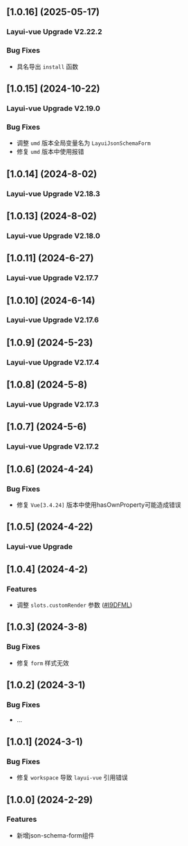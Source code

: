 ## [1.0.16] (2025-05-17)

### Layui-vue Upgrade V2.22.2

### Bug Fixes
* 具名导出 `install` 函数

## [1.0.15] (2024-10-22)

### Layui-vue Upgrade V2.19.0

### Bug Fixes
* 调整 `umd` 版本全局变量名为 `LayuiJsonSchemaForm`
* 修复 `umd` 版本中使用报错

## [1.0.14] (2024-8-02)

### Layui-vue Upgrade V2.18.3

## [1.0.13] (2024-8-02)

### Layui-vue Upgrade V2.18.0

## [1.0.11] (2024-6-27)

### Layui-vue Upgrade V2.17.7

## [1.0.10] (2024-6-14)

### Layui-vue Upgrade V2.17.6

## [1.0.9] (2024-5-23)

### Layui-vue Upgrade V2.17.4

## [1.0.8] (2024-5-8)

### Layui-vue Upgrade V2.17.3

## [1.0.7] (2024-5-6)

### Layui-vue Upgrade V2.17.2

## [1.0.6] (2024-4-24)

### Bug Fixes
* 修复 `Vue[3.4.24]` 版本中使用hasOwnProperty可能造成错误

## [1.0.5] (2024-4-22)

### Layui-vue Upgrade

## [1.0.4] (2024-4-2)

### Features
* 调整 `slots.customRender` 参数 ([#I9DFML](https://gitee.com/layui-vue/layui-vue/issues/I9DFML#note_26279350_link))

## [1.0.3] (2024-3-8)

### Bug Fixes
* 修复 `form` 样式无效

## [1.0.2] (2024-3-1)

### Bug Fixes
* ...

## [1.0.1] (2024-3-1)

### Bug Fixes
* 修复 `workspace` 导致 `layui-vue` 引用错误

## [1.0.0] (2024-2-29)

### Features
* 新增json-schema-form组件
